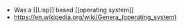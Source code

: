 - Was a [[Lisp]] based [[operating system]]
- https://en.wikipedia.org/wiki/Genera_(operating_system)
